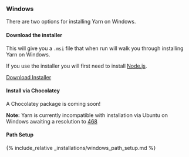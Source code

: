 ### Windows

There are two options for installing Yarn on Windows.

#### Download the installer

This will give you a `.msi` file that when run will walk you through installing
Yarn on Windows.

If you use the installer you will first need to install
[Node.js](https://nodejs.org/).

<a class="btn btn-primary" href="/latest.msi">Download Installer</a>


#### Install via Chocolatey

A Chocolatey package is coming soon!

**Note:** Yarn is currently incompatible with installation via Ubuntu on Windows awaiting a resolution to 
<a href="https://github.com/Microsoft/BashOnWindows/issues/468">468</a>

#### Path Setup

{% include_relative _installations/windows_path_setup.md %}

